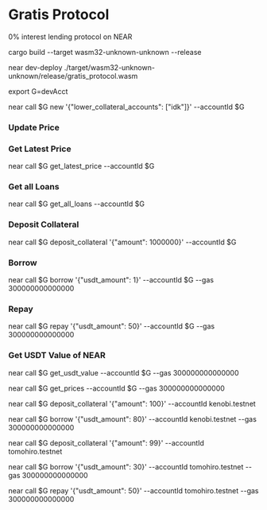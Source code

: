 # Gratis Protocol
0% interest lending protocol on NEAR


cargo build --target wasm32-unknown-unknown --release

near dev-deploy ./target/wasm32-unknown-unknown/release/gratis_protocol.wasm 

export G=devAcct

near call $G new '{"lower_collateral_accounts": ["idk"]}' --accountId $G

### Update Price

### Get Latest Price

near call $G get_latest_price --accountId $G

### Get all Loans

near call $G get_all_loans --accountId $G

### Deposit Collateral 
near call $G deposit_collateral '{"amount": 1000000}' --accountId $G


### Borrow 
near call $G borrow '{"usdt_amount": 1}' --accountId $G --gas 300000000000000

### Repay
near call $G repay '{"usdt_amount": 50}' --accountId $G --gas 300000000000000

### Get USDT Value of NEAR
near call $G get_usdt_value --accountId $G --gas 300000000000000

near call $G get_prices --accountId $G --gas 300000000000000



near call $G deposit_collateral '{"amount": 100}' --accountId kenobi.testnet

near call $G borrow '{"usdt_amount": 80}' --accountId kenobi.testnet --gas 300000000000000


near call $G deposit_collateral '{"amount": 99}' --accountId tomohiro.testnet

near call $G borrow '{"usdt_amount": 30}' --accountId tomohiro.testnet --gas 300000000000000

near call $G repay '{"usdt_amount": 50}' --accountId tomohiro.testnet --gas 300000000000000
